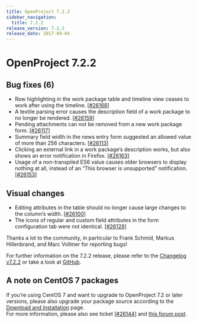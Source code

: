 ```yaml
---
title: OpenProject 7.2.2
sidebar_navigation:
  title: 7.2.2
release_version: 7.2.2
release_date: 2017-09-04
---
```


# OpenProject 7.2.2

## Bug fixes (6)

  - Row highlighting in the work package table and timeline view ceases
    to work after using the timeline.
    \[[#26168](https://community.openproject.org/wp/26168)\]
  - A textile parsing error causes the description field of a work
    package to no longer be rendered.
    \[[#26159](https://community.openproject.org/wp/26159)\]
  - Pending attachments can not be removed from a new work package form.
    \[[#26117](https://community.openproject.org/wp/26117)\]
  - Summary field width in the news entry form suggested an allowed
    value of more than 256 characters.
    \[[#26113](https://community.openproject.org/wp/26113)\]
  - Clicking an external link in a work package’s description works, but
    also shows an error notification in Firefox.
    \[[#26163](https://community.openproject.org/wp/26163)\]
  - Usage of a non-transpiled ES6 value causes older browsers to display
    nothing at all, instead of an “This browser is unsupported”
    notification.
    \[[#26153](https://community.openproject.org/wp/26153)\]

## Visual changes

  - Editing attributes in the table should no longer cause large changes
    to the column’s width.
    \[[#26100](https://community.openproject.org/wp/26100)\]
  - The icons of regular and custom field attributes in the form
    configuration tab were not identical.
    \[[#26129](https://community.openproject.org/wp/26129)\]

Thanks a lot to the community, in particular to Frank Schmid, Markus
Hillenbrand, and Marc Vollmer for reporting bugs!

For further information on the 7.2.2 release, please refer to
the [Changelog
v7.2.2](https://community.openproject.org/versions/846) 
or take a look at
[GitHub](https://github.com/opf/openproject/tree/v7.2.2).

## A note on CentOS 7 packages

If you’re using CentOS 7 and want to upgrade to OpenProject 7.2 or later
versions, please also upgrade your package source according to
the [Download and
Installation](https://www.openproject.org/download-and-installation/) page.  
For more information, please also see ticket
\[[#26144](https://community.openproject.org/wp/26144)\] and [this
forum post](https://community.openproject.org/topics/8114).

 


